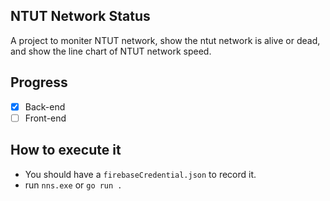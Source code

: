 ## NTUT Network Status

A project to moniter NTUT network, show the ntut network is alive or dead, and show the line chart of NTUT network speed.

## Progress

 - [x] Back-end
 - [ ] Front-end

## How to execute it

 - You should have a `firebaseCredential.json` to record it.
 - run `nns.exe` or `go run .`